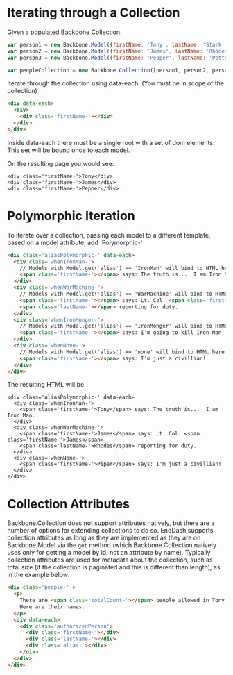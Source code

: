 Iterating through a Collection
==============================

Given a populated Backbone Collection.

```javascript
var person1 = new Backbone.Model({firstName: 'Tony', lastName: 'Stark', alias: 'IronMan'});
var person2 = new Backbone.Model({firstName: 'James', lastName: 'Rhodes', alias: 'WarMachine'});
var person3 = new Backbone.Model({firstName: 'Pepper', lastName: 'Potts', alias: 'none' });

var peopleCollection = new Backbone.Collection([person1, person2, person3]);
```

Iterate through the collection using data-each.
(You must be in scope of the collection)

```html
<div data-each>
  <div>
    <div class='firstName-'></div>
  </div>
</div>
```

Inside data-each there must be a single root with a set of dom elements.
This set will be bound once to each model.

On the resulting page you would see:

```
<div class='firstName-'>Tony</div>
<div class='firstName-'>James</div>
<div class='firstName-'>Pepper</div>
```

Polymorphic Iteration
=====================

To iterate over a collection, passing each model to a
different template, based on a model attribute, add '<modelAttribute>Polymorphic-'

```html
<div class='aliasPolymorphic-' data-each>
  <div class='whenIronMan-'>
    // Models with Model.get('alias') == 'IronMan' will bind to HTML here.
    <span class='firstName-'></span> says: The truth is...  I am Iron Man.
  </div>
  <div class='whenWarMachine-'>
    // Models with Model.get('alias') == 'WarMachine' will bind to HTML here.
    <span class='firstName-'></span> says: Lt. Col. <span class='firstName-'></span>
    <span class='lastName-'></span> reporting for duty.
  </div>
  <div class='whenIronMonger-'>
    // Models with Model.get('alias') == 'IronMonger' will bind to HTML here.
    <span class='firstName-'></span> says: I'm going to kill Iron Man!
  </div>
  <div class='whenNone-'>
    // Models with Model.get('alias') == 'none' will bind to HTML here.
    <span class='firstName-'></span> says: I'm just a civillian!
  </div>
</div>
```

The resulting HTML will be:

```
<div class='aliasPolymorphic-' data-each>
  <div class='whenIronMan-'>
    <span class='firstName-'>Tony</span> says: The truth is...  I am Iron Man.
  </div>
  <div class='whenWarMachine-'>
    <span class='firstName-'>James</span> says: Lt. Col. <span class='firstName-'>James</span>
    <span class='lastName-'>Rhodes</span> reporting for duty.
  </div>
  <div class='whenNone-'>
    <span class='firstName-'>Piper</span> says: I'm just a civillian!
  </div>
</div>
```

Collection Attributes
=====================

Backbone.Collection does not support attributes natively, but there are a number of
options for extending collections to do so.  EndDash supports collection attributes
as long as they are implemented as they are on Backbone.Model via the `get` method
(which Backbone.Collection natively uses only for getting a model by id, not an
attribute by name).  Typically collection attributes are used for metadata about
the collection, such as total size (if the collection is paginated and this is
different than length), as in the example below:

```html
<div class='people-' >
  <p>
    There are <span class='totalCount-'></span> people allowed in Tony's basement.
    Here are their names:
  </p>
  <div data-each>
    <div class='authorizedPerson'>
      <div class='firstName-'></div>
      <div class='lastName-'></div>
      <div class='alias-'></div>
    </div>
  </div>
</div>
```
